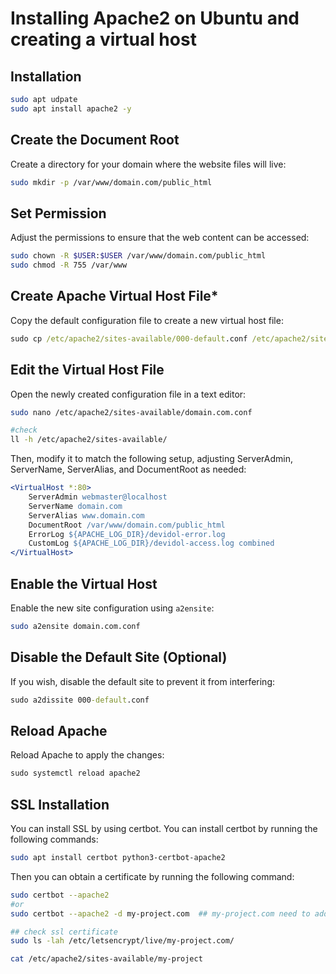 # Installing Apache2 on Ubuntu and creating a virtual host

## Installation

```sh
sudo apt udpate
sudo apt install apache2 -y
```

## Create the Document Root

Create a directory for your domain where the website files will live:

```sh
sudo mkdir -p /var/www/domain.com/public_html
```

## Set Permission

Adjust the permissions to ensure that the web content can be accessed:

```sh
sudo chown -R $USER:$USER /var/www/domain.com/public_html
sudo chmod -R 755 /var/www
```

## Create Apache Virtual Host File\*

Copy the default configuration file to create a new virtual host file:

```cmd
sudo cp /etc/apache2/sites-available/000-default.conf /etc/apache2/sites-available/domain.com.conf
```

## Edit the Virtual Host File

Open the newly created configuration file in a text editor:

```sh
sudo nano /etc/apache2/sites-available/domain.com.conf

#check
ll -h /etc/apache2/sites-available/
```

Then, modify it to match the following setup, adjusting ServerAdmin, ServerName, ServerAlias, and DocumentRoot as needed:

```apache
<VirtualHost *:80>
    ServerAdmin webmaster@localhost
    ServerName domain.com
    ServerAlias www.domain.com
    DocumentRoot /var/www/domain.com/public_html
    ErrorLog ${APACHE_LOG_DIR}/devidol-error.log
    CustomLog ${APACHE_LOG_DIR}/devidol-access.log combined
</VirtualHost>
```

## Enable the Virtual Host

Enable the new site configuration using `a2ensite`:

```sh
sudo a2ensite domain.com.conf
```

## Disable the Default Site (Optional)

If you wish, disable the default site to prevent it from interfering:

```cmd
sudo a2dissite 000-default.conf
```

## Reload Apache

Reload Apache to apply the changes:

```cmd
sudo systemctl reload apache2
```

## SSL Installation
You can install SSL by using certbot. You can install certbot by running the following commands:

```sh
sudo apt install certbot python3-certbot-apache2
```
Then you can obtain a certificate by running the following command:

```sh
sudo certbot --apache2
#or
sudo certbot --apache2 -d my-project.com  ## my-project.com need to add DNS

## check ssl certificate
sudo ls -lah /etc/letsencrypt/live/my-project.com/

cat /etc/apache2/sites-available/my-project
```